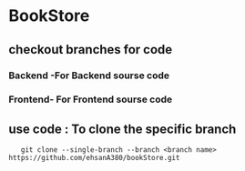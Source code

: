 # BookStore
## checkout branches for code
### Backend -For Backend sourse code
### Frontend- For Frontend sourse code
## use code : To clone the specific branch 
       git clone --single-branch --branch <branch name>  https://github.com/ehsanA380/bookStore.git
